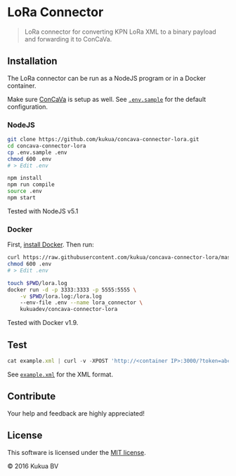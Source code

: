 # LoRa Connector

> LoRa connector for converting KPN LoRa XML to a binary payload and forwarding it to ConCaVa.

## Installation

The LoRa connector can be run as a NodeJS program or in a Docker container.

Make sure [ConCaVa](https://github.com/kukua/concava) is setup as well.
See [`.env.sample`](https://github.com/kukua/concava-connector-lora/tree/master/.env.sample) for the default configuration.

### NodeJS

```bash
git clone https://github.com/kukua/concava-connector-lora.git
cd concava-connector-lora
cp .env.sample .env
chmod 600 .env
# > Edit .env

npm install
npm run compile
source .env
npm start
```

Tested with NodeJS v5.1

### Docker

First, [install Docker](http://docs.docker.com/engine/installation/). Then run:

```bash
curl https://raw.githubusercontent.com/kukua/concava-connector-lora/master/.env.sample > .env
chmod 600 .env
# > Edit .env

touch $PWD/lora.log
docker run -d -p 3333:3333 -p 5555:5555 \
	-v $PWD/lora.log:/lora.log
	--env-file .env --name lora_connector \
	kukuadev/concava-connector-lora
```

Tested with Docker v1.9.

## Test

```js
cat example.xml | curl -v -XPOST 'http://<container IP>:3000/?token=abcdef0123456789abcdef0123456789' -H 'Content-Type: text/xml' --data @-
```

See [`example.xml`](https://github.com/kukua/concava-connector-lora/tree/master/tools/example.xml) for the XML format.

## Contribute

Your help and feedback are highly appreciated!

## License

This software is licensed under the [MIT license](https://github.com/kukua/concava-connector-lora/blob/master/LICENSE).

© 2016 Kukua BV
